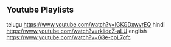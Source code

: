 ## Youtube Playlists 

telugu
https://www.youtube.com/watch?v=lGKGDxwvrEQ
hindi
https://www.youtube.com/watch?v=rklidcZ-aLU
english
https://www.youtube.com/watch?v=G3e-cpL7ofc
